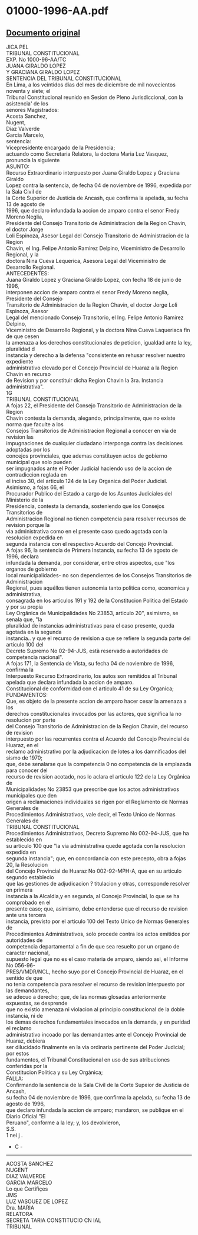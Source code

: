 
01000-1996-AA.pdf
=================
  
[Documento original](https://tc.gob.pe/jurisprudencia/1998/01000-1996-AA.pdf)  
---  
JICA PEL  
TRIBUNAL CONSTITUCIONAL  
EXP. No 1000-96-AA/TC  
JUANA GIRALDO LOPEZ  
Y GRACIANA GIRALDO LOPEZ  
SENTENCIA DEL TRIBUNAL CONSTITUCIONAL  
En Lima, a los veintidos dias del mes de diciembre de mil novecientos noventa y siete; el  
Tribunal Constitucional reunido en Sesion de Pleno Jurisdiccional, con la asistencia' de los  
senores Magistrados:  
Acosta Sanchez,  
Nugent,  
Diaz Valverde  
Garcia Marcelo,  
sentencia:  
Vicepresidente encargado de la Presidencia;  
actuando como Secretaria Relatora, la doctora Maria Luz Vasquez, pronuncia la siguiente  
ASUNTO:  
Recurso Extraordinario interpuesto por Juana Giraldo Lopez y Graciana Giraldo  
Lopez contra la sentencia, de fecha 04 de noviembre de 1996, expedida por la Sala Civil de  
la Corte Superior de Justicia de Ancash, que confirma la apelada, su fecha 13 de agosto de  
1996, que declaro infundada la accion de amparo contra el senor Fredy Moreno Neglia,  
Presidente del Consejo Transitorio de Administracion de la Region Chavin, el doctor Jorge  
Loli Espinoza, Asesor Legal del Consejo Transitorio de Administracion de la Region  
Chavin, el Ing. Felipe Antonio Ramirez Delpino, Viceministro de Desarrollo Regional, y la  
doctora Nina Cueva Lequerica, Asesora Legal del Viceministro de Desarrollo Regional.  
ANTECEDENTES:  
Juana Giraldo Lopez y Graciana Giraldo Lopez, con fecha 18 de junio de 1996,  
interponen accion de amparo contra el senor Fredy Moreno neglia, Presidente del Consejo  
Transitorio de Administracion de la Region Chavin, el doctor Jorge Loli Espinoza, Asesor  
Legal del mencionado Consejo Transitorio, el Ing. Felipe Antonio Ramirez Delpino,  
Viceministro de Desarrollo Regional, y la doctora Nina Cueva Laqueriaca fin de que cesen  
la amenaza a los derechos constitucionales de peticion, igualdad ante la ley, pluralidad d  
instancia y derecho a la defensa "consistente en rehusar resolver nuestro expediente  
administrativo elevado por el Concejo Provincial de Huaraz a la Region Chavin en recurso  
de Revision y por constituir dicha Region Chavin la 3ra. Instancia administrativa".  
1G  
TRIBUNAL CONSTITUCIONAL  
A fojas 22, el Presidente del Consejo Transitorio de Administracion de la Region  
Chavin contesta la demanda, alegando, principalmente, que no existe norma que faculte a los  
Consejos Transitorios de Administracion Regional a conocer en via de revision las  
impugnaciones de cualquier ciudadano interponga contra las decisiones adoptadas por los  
concejos provinciales, que ademas constituyen actos de gobierno municipal que solo pueden  
ser impugnados ante el Poder Judicial haciendo uso de la accion de contradiccion reglada en  
el inciso 30, del articulo 124 de la Ley Organica del Poder Judicial. Asimismo, a fojas 66, el  
Procurador Publico del Estado a cargo de los Asuntos Judiciales del Ministerio de la  
Presidencia, contesta la demanda, sosteniendo que los Consejos Transitorios de  
Administracion Regional no tienen competencia para resolver recursos de revision porque la  
via administrativa como en el presente caso quedo agotada con la resolucion expedida en  
segunda instancia con el respectivo Acuerdo del Concejo Provincial.  
A fojas 96, la sentencia de Primera Instancia, su fecha 13 de agosto de 1996, declara  
infundada la demanda, por considerar, entre otros aspectos, que "los organos de gobierno  
local municipalidades- no son dependientes de los Consejos Transitorios de Administracion  
Regional, pues aquéllos tienen autonomia tanto politica como, economica y administrativa,  
consagrada en los articulos 191 y 192 de la Constitucion Politica del Estado y por su propia  
Ley Orgânica de Municipalidades No 23853, articulo 20", asimismo, se senala que, "la  
pluralidad de instancias administrativas para el caso presente, queda agotada en la segunda  
instancia.. y que el recurso de revision a que se refiere la segunda parte del articulo 100 del  
Decreto Supremo No 02-94-JUS, està reservado a autoridades de competencia nacional".  
A fojas 171, la Sentencia de Vista, su fecha 04 de noviembre de 1996, confirma la  
Interpuesto Recurso Extraordinario, los autos son remitidos al Tribunal  
apelada que declara infundada la accion de amparo.  
Constitucional de conformidad con el articulo 41 de su Ley Organica;  
FUNDAMENTOS:  
Que, es objeto de la presente accion de amparo hacer cesar la amenaza a los  
derechos constitucionales invocados por las actores, que significa la no resolucion por parte  
del Consejo Transitorio de Administracion de la Region Chavin, del recurso de revision  
interpuesto por las recurrentes contra el Acuerdo del Concejo Provincial de Huaraz, en el  
reclamo administrativo por la adjudicacion de lotes a los damnificados del sismo de 1970;  
que, debe senalarse que la competencia 0 no competencia de la emplazada para conocer del  
recurso de revision acotado, nos lo aclara el articulo 122 de la Ley Orgânica de  
Municipalidades No 23853 que prescribe que los actos administrativos municipales que den  
origen a reclamaciones individuales se rigen por el Reglamento de Normas Generales de  
Procedimientos Administrativos, vale decir, el Texto Unico de Normas Generales de  
TRIBUNAL CONSTITUCIONAL  
Procedimientos Administrativos, Decreto Supremo No 002-94-JUS, que ha establecido en  
su articulo 100 que "la via administrativa quede agotada con la resolucion expedida en  
segunda instancia"; que, en concordancia con este precepto, obra a fojas 20, la Resolucion  
del Concejo Provincial de Huaraz No 002-92-MPH-A, que en su articulo segundo establecio  
que las gestiones de adjudicacion ? titulacion y otras, corresponde resolver en primera  
instancia a la Alcaldia,y en segunda, al Concejo Provincial, lo que se ha comprobado en el  
presente caso; que, asimismo, debe entenderse que el recurso de revision ante una tercera  
instancia, previsto por el articulo 100 del Texto Unico de Normas Generales de  
Procedimientos Administrativos, solo procede contra los actos emitidos por autoridades de  
competencia departamental a fin de que sea resuelto por un organo de caracter nacional,  
supuesto legal que no es el caso materia de amparo, siendo asi, el Informe No 056-96-  
PRES/VMDR/NCL, hecho suyo por el Concejo Provincial de Huaraz, en el sentido de que  
no tenia competencia para resolver el recurso de revision interpuesto por las demandantes,  
se adecuo a derecho; que, de las normas glosadas anteriormente expuestas, se desprende  
que no existio amenaza ni violacion al principio constitucional de la doble instancia, ni de  
los demas derechos fundamentales invocados en la demanda, y en puridad el reclamo  
administrativo incoado por las demandantes ante el Concejo Provincial de Huaraz, debiera  
ser dilucidado finalmente en la via ordinaria pertinente del Poder Judicial; por estos  
fundamentos, el Tribunal Constitucional en uso de sus atribuciones conferidas por la  
Constitucion Politica y su Ley Orgànica;  
FALLA:  
Confirmando la sentencia de la Sala Civil de la Corte Supeior de Justicia de Ancash,  
su fecha 04 de noviembre de 1996, que confirma la apelada, su fecha 13 de agosto de 1996,  
que declaro infundada la accion de amparo; mandaron, se publique en el Diario Oficial "El  
Peruano", conforme a la ley; y, los devolvieron,  
S.S.  
1 nei j .  
- C -  
- - -  
ACOSTA SANCHEZ  
NUGENT  
DIAZ VALVERDE  
GARCIA MARCELO  
Lo que Certifiçes  
JMS  
LUZ VASOUEZ DE LOPEZ  
Dra. MARIA  
RELATORA  
SECRETA TARIA CONSTITUCIO CN IAL  
TRIBUNAL